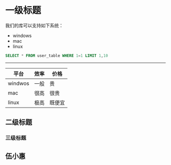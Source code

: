 # 一级标题
我们的库可以支持如下系统：
- windows
- mac
- linux

```sql
SELECT * FROM user_table WHERE 1=1 LIMIT 1,10
```

---

|平台|效率|价格|
|---|---|---|
|windwos|一般|贵|
|mac|很高|很贵|
|linux|极高|既便宜|

## 二级标题
### 三级标题
## 伍小惠
